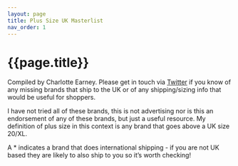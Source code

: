 ```yaml
---
layout: page
title: Plus Size UK Masterlist
nav_order: 1
---
```


# {{page.title}}

Compiled by Charlotte Earney. Please get in touch via [Twitter](https://twitter.com/charlotteearney) if you know of any missing brands that ship to the UK or of any shipping/sizing info that would be useful for shoppers. 

I have not tried all of these brands, this is not advertising nor is this an endorsement of any of these brands, but just a useful resource. My definition of plus size in this context is any brand that goes above a UK size 20/XL.

A * indicates a brand that does international shipping - if you are not UK based they are likely to also ship to you so it’s worth checking!
